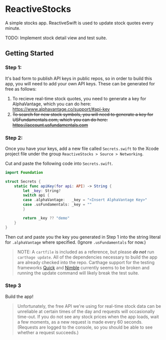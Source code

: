 # ReactiveStocks

A simple stocks app. ReactiveSwift is used to update stock quotes every minute.

TODO: Implement stock detail view and test suite.

## Getting Started

### Step 1:

It's bad form to publish API keys in public repos, so  in order to build this app, you will need to add your own API keys. These can be generated for free as follows:

1. To recieve real-time stock quotes, you need to generate a key for AlphaVantage, which you can do here:
   https://www.alphavantage.co/support/#api-key
2. ~~To search for new stock symbols, you will need to generate a key for USFundamentals.com, which you can do here:~~
   ~~https://account.usfundamentals.com~~

### Step 2:

Once you have your keys, add a new file called `Secrets.swift`  to the Xcode project file under the group `ReactiveStocks > Source > Networking`.

Cut and paste the following code into `Secrets.swift`.

```swift
import Foundation

struct Secrets {
    static func apiKey(for api: API) -> String {
        let _key: String?
        switch api {
        case .alphaVantage:   _key = "<Insert AlphaVantage Key>"
        case .usFundamentals: _key = ""
        }

        return _key ?? "demo"
    }
}
```

Then cut and paste you the key you generated in Step 1 into the string literal for `.alphaVantage` where specified. (Ignore `.usFundamentals` for now.)



> NOTE: A `cartfile` is included as a reference, but please *__do not__*  run `carthage update`. All of the dependencies necessary to build the app are already checked into the repo. Carthage support for the testing frameworks [Quick](https://github.com/Quick/Quick) and [Nimble](https://github.com/Quick/Nimble) currently seems to be broken and running the update command will likely break the test suite. 



### Step 3

Build the app!

>  Unfortunately, the free API we're using for real-time stock data can be unreliable at certain times of the day and requests will occasionally time-out. If you do not see any stock prices when the app loads, wait a few moments, as a new request is made every 60 seconds. (Requests are logged to the console, so you should be able to see whether a request succeeds.)